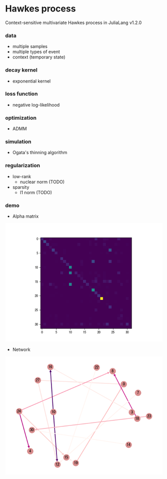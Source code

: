 # Hawkes process
Context-sensitive multivariate Hawkes process in JuliaLang v1.2.0

### data

- multiple samples
- multiple types of event
- context (temporary state)

### decay kernel

- exponential kernel

### loss function

- negative log-likelihood

### optimization

- ADMM

### simulation

- Ogata's thinning algorithm 

### regularization

- low-rank
  - nuclear norm (TODO)
- sparsity
  - l1 norm (TODO)

### demo

- Alpha matrix

![alpha.png](examples/disease-network/alpha.png)

- Network

![network.png](examples/disease-network/network.png)
